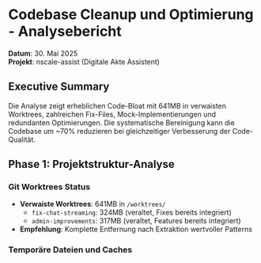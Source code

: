 # Codebase Cleanup und Optimierung - Analysebericht

**Datum**: 30. Mai 2025  
**Projekt**: nscale-assist (Digitale Akte Assistent)

## Executive Summary

Die Analyse zeigt erheblichen Code-Bloat mit 641MB in verwaisten Worktrees, zahlreichen Fix-Files, Mock-Implementierungen und redundanten Optimierungen. Die systematische Bereinigung kann die Codebase um ~70% reduzieren bei gleichzeitiger Verbesserung der Code-Qualität.

## Phase 1: Projektstruktur-Analyse

### Git Worktrees Status
- **Verwaiste Worktrees**: 641MB in `/worktrees/`
  - `fix-chat-streaming`: 324MB (veraltet, Fixes bereits integriert)
  - `admin-improvements`: 317MB (veraltet, Features bereits integriert)
- **Empfehlung**: Komplette Entfernung nach Extraktion wertvoller Patterns

### Temporäre Dateien und Caches